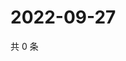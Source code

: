 # 2022-09-27

共 0 条

<!-- BEGIN WEIBO -->
<!-- 最后更新时间 Tue Sep 27 2022 09:51:18 GMT+0800 (China Standard Time) -->

<!-- END WEIBO -->

